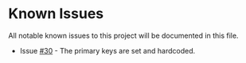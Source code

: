 # Known Issues
All notable known issues to this project will be documented in this file.

* Issue [#30](https://github.com/j3-signalroom/ccaf-avro_schema_helpers-python_lib/issues/30) - The primary keys are set and hardcoded.